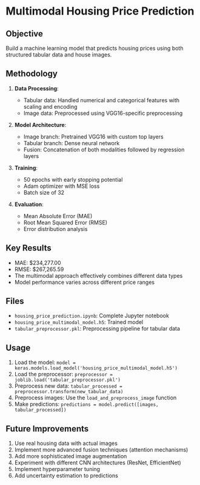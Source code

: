 # Multimodal Housing Price Prediction

## Objective
Build a machine learning model that predicts housing prices using both structured tabular data and house images.

## Methodology
1. **Data Processing**: 
   - Tabular data: Handled numerical and categorical features with scaling and encoding
   - Image data: Preprocessed using VGG16-specific preprocessing

2. **Model Architecture**:
   - Image branch: Pretrained VGG16 with custom top layers
   - Tabular branch: Dense neural network
   - Fusion: Concatenation of both modalities followed by regression layers

3. **Training**:
   - 50 epochs with early stopping potential
   - Adam optimizer with MSE loss
   - Batch size of 32

4. **Evaluation**:
   - Mean Absolute Error (MAE)
   - Root Mean Squared Error (RMSE)
   - Error distribution analysis

## Key Results
- MAE: $234,277.00
- RMSE: $267,265.59
- The multimodal approach effectively combines different data types
- Model performance varies across different price ranges

## Files
- `housing_price_prediction.ipynb`: Complete Jupyter notebook
- `housing_price_multimodal_model.h5`: Trained model
- `tabular_preprocessor.pkl`: Preprocessing pipeline for tabular data

## Usage
1. Load the model: `model = keras.models.load_model('housing_price_multimodal_model.h5')`
2. Load the preprocessor: `preprocessor = joblib.load('tabular_preprocessor.pkl')`
3. Preprocess new data: `tabular_processed = preprocessor.transform(new_tabular_data)`
4. Preprocess images: Use the `load_and_preprocess_image` function
5. Make predictions: `predictions = model.predict([images, tabular_processed])`

## Future Improvements
1. Use real housing data with actual images
2. Implement more advanced fusion techniques (attention mechanisms)
3. Add more sophisticated image augmentation
4. Experiment with different CNN architectures (ResNet, EfficientNet)
5. Implement hyperparameter tuning
6. Add uncertainty estimation to predictions
